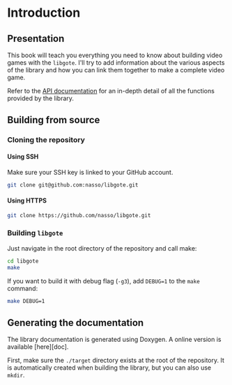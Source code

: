# Introduction

## Presentation

This book will teach you everything you need to know about building video games
with the `libgote`. I'll try to add information about the various aspects of the
library and how you can link them together to make a complete video game.

Refer to the [API documentation][docs] for an in-depth detail of all the
functions provided by the library.

## Building from source

### Cloning the repository

#### Using SSH

Make sure your SSH key is linked to your GitHub account.

```sh
git clone git@github.com:nasso/libgote.git
```

#### Using HTTPS

```sh
git clone https://github.com/nasso/libgote.git
```

### Building `libgote`

Just navigate in the root directory of the repository and call make:

```sh
cd libgote
make
```

If you want to build it with debug flag (`-g3`), add `DEBUG=1` to the `make`
command:

```sh
make DEBUG=1
```

## Generating the documentation

The library documentation is generated using Doxygen. A online version is
available [here][doc].
 
First, make sure the `./target` directory exists at the root of the repository.
It is automatically created when building the library, but you can also use
`mkdir`.

[docs]: https://nasso.io/libgote/doc/
